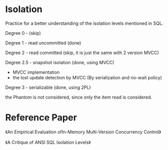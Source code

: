 # Isolation

Practice for a better understanding of the isolation levels mentioned in SQL.

Degree 0 - (skip)

Degree 1 - read uncommitted (done)

Degree 2 - read committed (skip, it is just the same with 2 version MVCC)

Degree 2.5 - snapshot isolation (done, using MVCC)
- MVCC implementation
- the lost update detection by MVCC (By serialization and no-wait policy)

Degree 3 - serializable (done, using 2PL)

the Phantom is not considered, since only the item read is considered.

# Reference Paper

《An Empirical Evaluation ofIn-Memory Multi-Version Concurrency Control》

《A Critique of ANSI SQL Isolation Levels》
